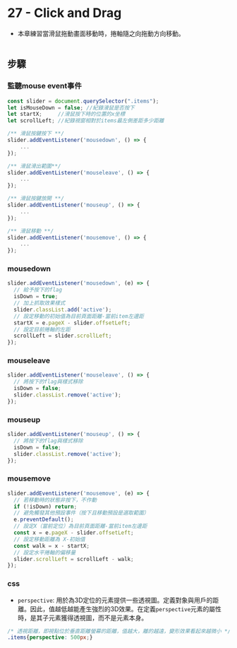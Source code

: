 # 27 - Click and Drag

- 本章練習當滑鼠拖動畫面移動時，捲軸隨之向拖動方向移動。

![]()

## 步驟

### 監聽mouse event事件

```javascript
const slider = document.querySelector(".items");
let isMouseDown = false; //紀錄滑鼠是否按下
let startX;     //滑鼠按下時的位置的x坐標
let scrollLeft; //紀錄視窗相對於items最左側差距多少距離

/** 滑鼠按鍵按下 **/
slider.addEventListener('mousedown', () => {
    ...
});

/** 滑鼠滑出範圍**/
slider.addEventListener('mouseleave', () => {
    ...
});

/** 滑鼠按鍵放開 **/
slider.addEventListener('mouseup', () => {
    ...
});

/** 滑鼠移動 **/
slider.addEventListener('mousemove', () => {
    ...
});
```

### mousedown

```javascript
slider.addEventListener('mousedown', (e) => {
  // 給予按下的flag
  isDown = true;
  // 加上抓取效果樣式
  slider.classList.add('active');
  // 設定移動的初始值為目前頁面距離-當前item左邊距
  startX = e.pageX - slider.offsetLeft;
  // 設定目前捲軸的左距
  scrollLeft = slider.scrollLeft;
});
```

### mouseleave

```javascript
slider.addEventListener('mouseleave', () => {
  // 將按下的flag與樣式移除
  isDown = false;
  slider.classList.remove('active');
});
```

### mouseup

```javascript
slider.addEventListener('mouseup', () => {
  // 將按下的flag與樣式移除
  isDown = false;
  slider.classList.remove('active');
});
```

### mousemove

```javascript
slider.addEventListener('mousemove', (e) => {
  // 若移動時的狀態非按下，不作動
  if (!isDown) return;
  // 避免觸發其他預設事件（按下且移動預設是選取範圍）
  e.preventDefault();
  // 設定X（當前定位）為目前頁面距離-當前item左邊距
  const x = e.pageX - slider.offsetLeft;
  // 設定移動距離為 X-初始值
  const walk = x - startX;
  // 設定水平捲軸的偏移量
  slider.scrollLeft = scrollLeft - walk;
});
```

### css 

* `perspective`: 用於為3D定位的元素提供一些透視圖。定義對象與用戶的距離。因此，值越低越能產生強烈的3D效果。在定義`perspective`元素的屬性時，是其子元素獲得透視圖，而不是元素本身。

```css
/* 透視距離，即視點位於垂直距離螢幕的距離，值越大，離的越遠，變形效果看起來越微小 */
.items{perspective: 500px;}
```